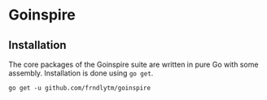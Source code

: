 # Goinspire

## Installation

The core packages of the Goinspire suite are written in pure Go with some assembly.
Installation is done using `go get`.

```
go get -u github.com/frndlytm/goinspire
```
